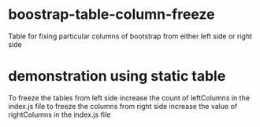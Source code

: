# boostrap-table-column-freeze
Table for fixing particular columns of bootstrap from either left side or right side

# demonstration using static table

To freeze the tables from left side increase the count of leftColumns in the index.js file to freeze the columns from right side increase the value of rightColumns in the index.js file
